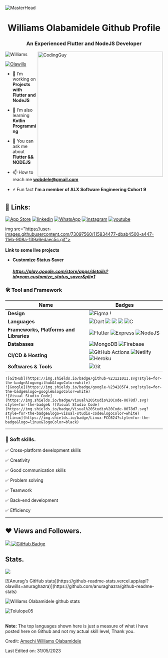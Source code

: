 ![MasterHead](https://blog.bit.ai/wp-content/uploads/2018/09/How-to-Embed-GitHub-Gists-in-Your-Documents-Blog-Banner.png)
<h1 align="center">Williams Olabamidele Github Profile</h1>
<h3 align="center">An Experienced Flutter and NodeJS Developer</h3>
<img align= "right" alt="CodingGuy" width="400" src="https://cdn.dribbble.com/users/1162077/screenshots/3848914/media/320984a9ca58b3c73274c9259ecf6de8.gif">

<p align="left"> <img src="komarev.com/ghpvc/?username=olawills&label=Profile%20views&color=0e75b6&style=flat" alt="Williams" /> </p>

<p align="left"> <a href="https://twitter.com/olawillsFlutter" target="blank"><img src="https://img.shields.io/twitter/follow/olawillsFlutter?logo=twitter&style=for-the-badge" alt="Olawills" /></a> </p>

- 🔭 I’m working on **Projects with Flutter and NodeJS**

- 🌱 I’m also learning **Kotlin Programming**

- 💬 You can ask me about **Flutter && NODEJS**

- 📫 How to reach me **wobdele@gmail.com**

- ⚡ Fun fact **I'm a member of ALX Software Engineering Cohort 9**

 ## 🔗 Links:
 [![App Store](https://img.shields.io/badge/App_Store-0D96F6?style=for-the-badge&logo=app-store&logoColor=white)](https://developers.google.com/profile/u/olawills/dashboard)
[![linkedin](https://img.shields.io/badge/linkedin-0A66C2?style=for-the-badge&logo=linkedin&logoColor=white)](https://www.linkedin.com/in/https://www.linkedin.com/in/olawills/)
[![WhatsApp](https://img.shields.io/badge/WhatsApp-25D366?style=for-the-badge&logo=whatsapp&logoColor=white)](https://wa.link/opsyzj)
[![instagram](https://img.shields.io/badge/instagram-1DA1F2?style=for-the-badge&logo=instagram&logoColor=white)](https://www.instagram.com/williamsolabamidele)
[![youtube](https://img.shields.io/badge/youtube-ff0000?style=for-the-badge&logo=youtube&logoColor=white)](https://www.youtube.com/channel/UCVp_uwENXwaF5AmnruZuYZw)

img src="https://user-images.githubusercontent.com/73097560/115834477-dbab4500-a447-11eb-908a-139a6edaec5c.gif"><br><br>
<b> Link to some live projects</b>
- **Customize Status Saver** <h5>https://play.google.com/store/apps/details?id=com.customize_status_saver&pli=1</h5>



### 🛠 Tool and Framework

Name | Badges
--- | --- 
**Design**  |  ![Figma](https://img.shields.io/badge/figma-%23F24E1E.svg?style=for-the-badge&logo=figma&logoColor=white) !
**Languages**  |  ![Dart](https://img.shields.io/badge/dart-%230175C2.svg?style=for-the-badge&logo=dart&logoColor=white) <img src="https://img.shields.io/badge/JavaScript-323330?style=for-the-badge&logo=javascript&logoColor=F7DF1E" /> <img src="https://img.shields.io/badge/CSS3-1572B6?style=for-the-badge&logo=css3&logoColor=white" /> <img src="https://img.shields.io/badge/HTML5-E34F26?style=for-the-badge&logo=html5&logoColor=white" /> ![C](https://img.shields.io/badge/c-%2300599C.svg?style=for-the-badge&logo=c&logoColor=white)
**Frameworks, Platforms and Libraries** | ![Flutter](https://img.shields.io/badge/Flutter-%2302569B.svg?style=for-the-badge&logo=Flutter&logoColor=white) ![Express](https://img.shields.io/badge/Express-000?style=for-the-badge&logo=express&logoColor=white) ![NodeJS](https://img.shields.io/badge/node.js-6DA55F?style=for-the-badge&logo=node.js&logoColor=white)
**Databases**  | ![MongoDB](https://img.shields.io/badge/MongoDB-%234ea94b.svg?style=for-the-badge&logo=mongodb&logoColor=white) ![Firebase](https://img.shields.io/badge/firebase-%23039BE5.svg?style=for-the-badge&logo=firebase)
**CI/CD & Hosting**   | ![GitHub Actions](https://img.shields.io/badge/github%20actions-%232671E5.svg?style=for-the-badge&logo=githubactions&logoColor=white) ![Netlify](https://img.shields.io/badge/netlify-%23000000.svg?style=for-the-badge&logo=netlify&logoColor=#00C7B7) ![Heroku](https://img.shields.io/badge/heroku-%23430098.svg?style=for-the-badge&logo=heroku&logoColor=white)
**Softwares & Tools** | ![Git](https://img.shields.io/badge/git-%23F05033.svg?style=for-the-badge&logo=git&logoColor=white)
    ![GitHub](https://img.shields.io/badge/github-%23121011.svg?style=for-the-badge&logo=github&logoColor=white)
    ![Google](https://img.shields.io/badge/google-%234285F4.svg?style=for-the-badge&logo=google&logoColor=white)
    ![Visual Studio Code](https://img.shields.io/badge/Visual%20Studio%20Code-0078d7.svg?style=for-the-badge& ![Visual Studio Code](https://img.shields.io/badge/Visual%20Studio%20Code-0078d7.svg?style=for-the-badge&logo=visual-studio-code&logoColor=white)
    ![Linux](https://img.shields.io/badge/Linux-FCC624?style=for-the-badge&logo=linux&logoColor=black) 

</p> 

<hr>

### 👔 Soft skills.

✅ Cross-platform development skills

✅ Creativity

✅ Good communication skills

✅ Problem solving

✅ Teamwork

✅ Back-end development

✅ Efficiency

<hr>

## ❤ Views and Followers.

<a href="https://github.com/olawills/github-profile-views-counter">
    <img src="https://komarev.com/ghpvc/?username=olawills">
</a>
<a href="https://github.com/olawills?tab=followers"><img src="https://img.shields.io/github/followers/olawills?label=Followers&style=social" alt="GitHub Badge"></a>


 <br>

 ## Stats.
 <p><img align="center" src="https://github-readme-stats.vercel.app/api/top-langs/?username=olawills&layout=compact&theme=dark&hide_border=false" /></p>
 [![Anurag's GitHub stats](https://github-readme-stats.vercel.app/api?olawills=anuraghazra)](https://github.com/anuraghazra/github-readme-stats)
<p><img align="center" src="https://github-readme-stats.vercel.app/api?username=olawills&show_icons=true&include_all_commits=true&count_private=true&layout=compact&theme=dark&hide_border=false&border_radius=2&hide=contribs" alt="Williams Olabamidele github stats" /></p>

<p><img align="center" src="https://github-readme-streak-stats.herokuapp.com/?user=olawills&theme=dark" alt="Tolulope05" /></p>
<br/>
 <b>Note:</b> The top languages shown here is just a measure of what i have posted here on Github and not my actual skill level, Thank you.





 Credit: [Amechi Williams Olabamidele](https://github.com/olawills)

Last Edited on: 31/05/2023
